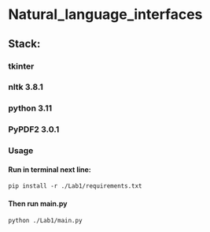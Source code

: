 # Natural_language_interfaces
## Stack:
### tkinter
### nltk 3.8.1
### python 3.11
### PyPDF2 3.0.1
### Usage
#### Run in terminal next line:
    pip install -r ./Lab1/requirements.txt
#### Then run main.py
    python ./Lab1/main.py
